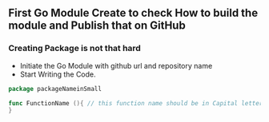 ## First Go Module Create to check How to build the module and Publish that on GitHub

### Creating Package is not that hard

- Initiate the Go Module with github url and repository name
- Start Writing the Code.

```Go
package packageNameinSmall

func FunctionName (){ // this function name should be in Capital letter as its the way go know and allows us to import export the function.
}

```